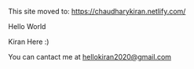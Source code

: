 This site moved to: https://chaudharykiran.netlify.com/

Hello World

Kiran Here :)

You can cantact me at hellokiran2020@gmail.com